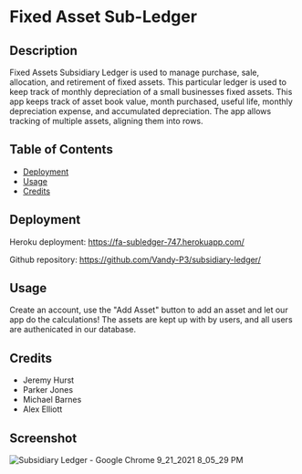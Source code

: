 # Fixed Asset Sub-Ledger

## Description

Fixed Assets Subsidiary Ledger is used to manage purchase, sale, allocation, and retirement of fixed assets. This particular ledger is used to
keep track of monthly depreciation of a small businesses fixed assets. This app keeps track of asset book value, month purchased, useful life, monthly depreciation expense, and accumulated depreciation.
The app allows tracking of multiple assets, aligning them into rows.

## Table of Contents

- [Deployment](#Deployment)
- [Usage](#usage)
- [Credits](#credits)

## Deployment

Heroku deployment: https://fa-subledger-747.herokuapp.com/

Github repository: https://github.com/Vandy-P3/subsidiary-ledger/

## Usage

Create an account, use the "Add Asset" button to add an asset and let our app do the calculations! The assets are kept up with by users, and all users are authenicated in our database.

## Credits

- Jeremy Hurst
- Parker Jones
- Michael Barnes
- Alex Elliott

## Screenshot

![Subsidiary Ledger - Google Chrome 9_21_2021 8_05_29 PM](https://user-images.githubusercontent.com/79426564/134263282-c62806f9-f193-4a63-8341-142b2aab5c57.png)
